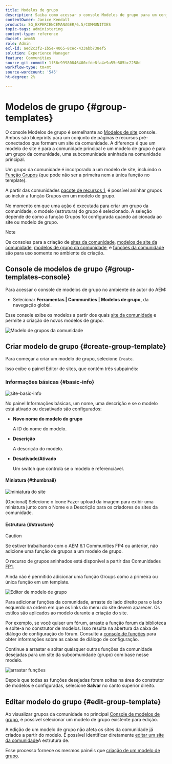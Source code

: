 ```yaml
---
title: Modelos de grupo
description: Saiba como acessar o console Modelos de grupo para um conjunto de páginas e recursos pré-conectados que formam um site da comunidade.
contentOwner: Janice Kendall
products: SG_EXPERIENCEMANAGER/6.5/COMMUNITIES
topic-tags: administering
content-type: reference
docset: aem65
role: Admin
exl-id: aed2c3f2-1b5e-4065-8cec-433abb738ef5
solution: Experience Manager
feature: Communities
source-git-commit: 1f56c99980846400cfde8fa4e9a55e885bc2258d
workflow-type: tm+mt
source-wordcount: '545'
ht-degree: 2%

---
```


# Modelos de grupo {#group-templates}

O console Modelos de grupo é semelhante ao [Modelos de site](/help/communities/sites.md) console. Ambos são blueprints para um conjunto de páginas e recursos pré-conectados que formam um site da comunidade. A diferença é que um modelo de site é para a comunidade principal e um modelo de grupo é para um grupo da comunidade, uma subcomunidade aninhada na comunidade principal.

Um grupo da comunidade é incorporado a um modelo de site, incluindo o [Função Grupos](/help/communities/functions.md#groups-function) (que pode não ser a primeira nem a única função no template).

A partir das comunidades [pacote de recursos 1](/help/communities/deploy-communities.md#latestfeaturepack), é possível aninhar grupos ao incluir a função Grupos em um modelo de grupo.

No momento em que uma ação é executada para criar um grupo da comunidade, o modelo (estrutura) do grupo é selecionado. A seleção depende de como a função Grupos foi configurada quando adicionada ao site ou modelo de grupo.

>[!NOTE]
>
>Os consoles para a criação de [sites da comunidade](/help/communities/sites-console.md), [modelos de site da comunidade](/help/communities/sites.md), [modelos de grupo da comunidade](/help/communities/tools-groups.md), e [funções da comunidade](/help/communities/functions.md) são para uso somente no ambiente de criação.

## Console de modelos de grupo {#group-templates-console}

Para acessar o console de modelos de grupo no ambiente de autor do AEM:

* Selecionar **Ferramentas | Communities | Modelos de grupo,** da navegação global.

Esse console exibe os modelos a partir dos quais [site da comunidade](/help/communities/sites-console.md) e permite a criação de novos modelos de grupo.

![Modelo de grupos da comunidade](assets/groups-template.png)

## Criar modelo de grupo {#create-group-template}

Para começar a criar um modelo de grupo, selecione `Create`.

Isso exibe o painel Editor de sites, que contém três subpainéis:

### Informações básicas {#basic-info}

![site-basic-info](assets/site-basic-info.png)

No painel Informações básicas, um nome, uma descrição e se o modelo está ativado ou desativado são configurados:

* **Novo nome do modelo do grupo**

  A ID do nome do modelo.

* **Descrição**

  A descrição do modelo.

* **Desativado/Ativado**

  Um switch que controla se o modelo é referenciável.

#### Miniatura  {#thumbnail}

![miniatura do site](assets/site-thumbnail.png)

(Opcional) Selecione o ícone Fazer upload da imagem para exibir uma miniatura junto com o Nome e a Descrição para os criadores de sites da comunidade.

#### Estrutura {#structure}

>[!CAUTION]
>
>Se estiver trabalhando com o AEM 6.1 Communities FP4 ou anterior, não adicione uma função de grupos a um modelo de grupo.
>
>O recurso de grupos aninhados está disponível a partir das Comunidades [FP1](/help/communities/communities.md#latestfeaturepack).
>
>Ainda não é permitido adicionar uma função Groups como a primeira ou única função em um template.

![Editor de modelo de grupo](assets/template-editor.png)

Para adicionar funções da comunidade, arraste do lado direito para o lado esquerdo na ordem em que os links do menu do site devem aparecer. Os estilos são aplicados ao modelo durante a criação do site.

Por exemplo, se você quiser um fórum, arraste a função forum da biblioteca e solte-a no construtor de modelos. Isso resulta na abertura da caixa de diálogo de configuração do fórum. Consulte a [console de funções](/help/communities/functions.md) para obter informações sobre as caixas de diálogo de configuração.

Continue a arrastar e soltar quaisquer outras funções da comunidade desejadas para um site da subcomunidade (grupo) com base nesse modelo.

![arrastar funções](assets/dragfunctions.png)

Depois que todas as funções desejadas forem soltas na área do construtor de modelos e configuradas, selecione **Salvar** no canto superior direito.

## Editar modelo do grupo {#edit-group-template}

Ao visualizar grupos da comunidade no principal [Console de modelos de grupo](#group-templates-console), é possível selecionar um modelo de grupo existente para edição.

A edição de um modelo de grupo não afeta os sites da comunidade já criados a partir do modelo. É possível identificar diretamente [editar um site da comunidade](/help/communities/sites-console.md#modify-structure)A estrutura de.

Esse processo fornece os mesmos painéis que [criação de um modelo de grupo](#create-group-template).
